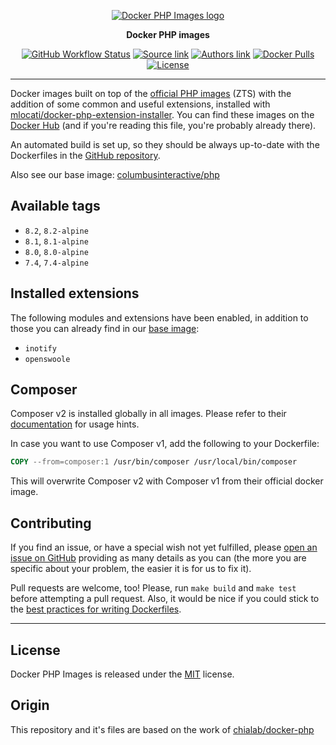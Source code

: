 <p align="center">
    <a href="https://www.columbus-interactive.de">
        <img alt="Docker PHP Images logo" src="https://www.columbus-interactive.de/typo3conf/ext/ci_corporate/Resources/Public/assets/img/logo/black.png" />
    </a>
</p>

<p align="center">
  <strong>Docker PHP images</strong>
</p>

<p align="center">
    <a href="https://github.com/columbusinteractive/docker-php/actions"><img alt="GitHub Workflow Status" src=" https://img.shields.io/github/actions/workflow/status/columbusinteractive/docker-php/main.yml?branch=main&style=flat-square"></a>
    <a href="https://github.com/columbusinteractive/docker-php"><img alt="Source link" src="https://img.shields.io/badge/Source-GitHub-lightgrey.svg?style=flat-square"></a>
    <a href="https://www.columbus-interactive.de"><img alt="Authors link" src="https://img.shields.io/badge/Authors-columbusinteractive-lightgrey.svg?style=flat-square"></a>
    <a href="https://hub.docker.com/r/columbusinteractive/php-swoole/"><img alt="Docker Pulls" src="https://img.shields.io/docker/pulls/columbusinteractive/php-swoole.svg?style=flat-square"></a>
    <a href="https://github.com/columbusinteractive/docker-php/blob/master/LICENSE"><img alt="License" src="https://img.shields.io/github/license/columbusinteractive/docker-php.svg?style=flat-square"></a>
</p>

---

Docker images built on top of the [official PHP images](https://hub.docker.com/r/_/php/) (ZTS) with the addition of some common and useful extensions, installed with [mlocati/docker-php-extension-installer](https://github.com/mlocati/docker-php-extension-installer). You can find these images on the [Docker Hub](https://hub.docker.com/r/columbusinteractive/php-swoole/) (and if you're reading this file, you're probably already there).

An automated build is set up, so they should be always up-to-date with the Dockerfiles in the [GitHub repository](https://github.com/columbusinteractive/docker-php).

Also see our base image: [columbusinteractive/php](https://hub.docker.com/r/columbusinteractive/php/)

## Available tags
- `8.2`, `8.2-alpine`
- `8.1`, `8.1-alpine`
- `8.0`, `8.0-alpine`
- `7.4`, `7.4-alpine`

## Installed extensions
The following modules and extensions have been enabled, in addition to those you can already find in our [base image](https://hub.docker.com/r/columbusinteractive/php/):

- `inotify`
- `openswoole`

## Composer
Composer v2 is installed globally in all images. Please refer to their [documentation](https://getcomposer.org/doc/) for usage hints.

In case you want to use Composer v1, add the following to your Dockerfile:
```dockerfile
COPY --from=composer:1 /usr/bin/composer /usr/local/bin/composer
```
This will overwrite Composer v2 with Composer v1 from their official docker image.

## Contributing
If you find an issue, or have a special wish not yet fulfilled, please [open an issue on GitHub](https://github.com/columbusinteractive/docker-php/issues) providing as many details as you can (the more you are specific about your problem, the easier it is for us to fix it).

Pull requests are welcome, too! Please, run `make build` and `make test` before attempting a pull request. Also, it would be nice if you could stick to the [best practices for writing Dockerfiles](https://docs.docker.com/articles/dockerfile_best-practices/).

---

## License
Docker PHP Images is released under the [MIT](https://github.com/columbusinteractive/docker-php/blob/master/LICENSE) license.

## Origin
This repository and it's files are based on the work of [chialab/docker-php](https://github.com/chialab/docker-php)
